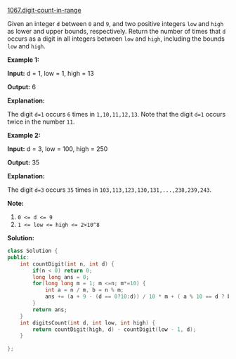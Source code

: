 [1067.digit-count-in-range](https://leetcode.com/problems/digit-count-in-range/)  

Given an integer `d` between `0` and `9`, and two positive integers `low` and `high` as lower and upper bounds, respectively. Return the number of times that `d` occurs as a digit in all integers between `low` and `high`, including the bounds `low` and `high`.

**Example 1:**

  
**Input:** d = 1, low = 1, high = 13
  
**Output:** 6
  
**Explanation:** 
  
The digit `d=1` occurs `6` times in `1,10,11,12,13`. Note that the digit `d=1` occurs twice in the number `11`.
  

**Example 2:**

  
**Input:** d = 3, low = 100, high = 250
  
**Output:** 35
  
**Explanation:** 
  
The digit `d=3` occurs `35` times in `103,113,123,130,131,...,238,239,243`.
  

**Note:**

1.  `0 <= d <= 9`
2.  `1 <= low <= high <= 2×10^8`  



**Solution:**  

```cpp
class Solution {
public:
    int countDigit(int n, int d) {
        if(n < 0) return 0;
        long long ans = 0;
        for(long long m = 1; m <=n; m*=10) {
            int a = n / m, b = n % m;
            ans += (a + 9 - (d == 0?10:d)) / 10 * m + ( a % 10 == d ? b + 1 : 0);
        }
        return ans;
    }
    int digitsCount(int d, int low, int high) {
        return countDigit(high, d) - countDigit(low - 1, d);
    }
    
};
```
      